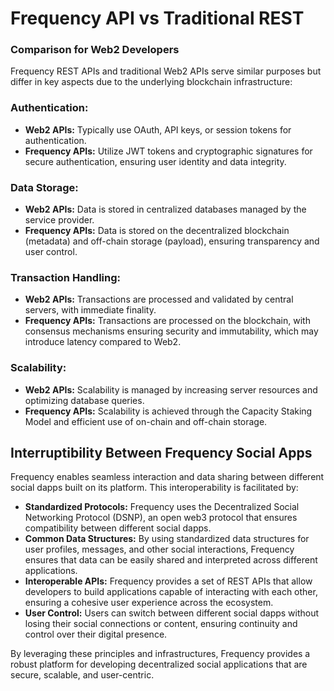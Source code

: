 # Frequency API vs Traditional REST

### Comparison for Web2 Developers

Frequency REST APIs and traditional Web2 APIs serve similar purposes but differ in key aspects due to the underlying blockchain infrastructure:

### Authentication:

- **Web2 APIs:** Typically use OAuth, API keys, or session tokens for authentication.
- **Frequency APIs:** Utilize JWT tokens and cryptographic signatures for secure authentication, ensuring user identity and data integrity.

### Data Storage:

- **Web2 APIs:** Data is stored in centralized databases managed by the service provider.
- **Frequency APIs:** Data is stored on the decentralized blockchain (metadata) and off-chain storage (payload), ensuring transparency and user control.

### Transaction Handling:

- **Web2 APIs:** Transactions are processed and validated by central servers, with immediate finality.
- **Frequency APIs:** Transactions are processed on the blockchain, with consensus mechanisms ensuring security and immutability, which may introduce latency compared to Web2.

### Scalability:

- **Web2 APIs:** Scalability is managed by increasing server resources and optimizing database queries.
- **Frequency APIs:** Scalability is achieved through the Capacity Staking Model and efficient use of on-chain and off-chain storage.

## Interruptibility Between Frequency Social Apps

Frequency enables seamless interaction and data sharing between different social dapps built on its platform. This interoperability is facilitated by:

- **Standardized Protocols:** Frequency uses the Decentralized Social Networking Protocol (DSNP), an open web3 protocol that ensures compatibility between different social dapps.
- **Common Data Structures:** By using standardized data structures for user profiles, messages, and other social interactions, Frequency ensures that data can be easily shared and interpreted across different applications.
- **Interoperable APIs:** Frequency provides a set of REST APIs that allow developers to build applications capable of interacting with each other, ensuring a cohesive user experience across the ecosystem.
- **User Control:** Users can switch between different social dapps without losing their social connections or content, ensuring continuity and control over their digital presence.

By leveraging these principles and infrastructures, Frequency provides a robust platform for developing decentralized social applications that are secure, scalable, and user-centric.
